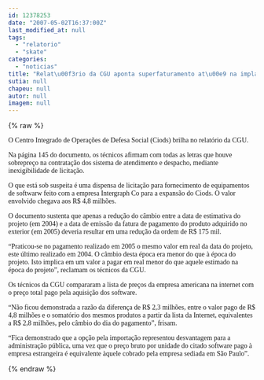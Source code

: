 ```yaml
---
id: 12378253
date: "2007-05-02T16:37:00Z"
last_modified_at: null
tags:
  - "relatorio"
  - "skate"
categories:
  - "noticias"
title: "Relat\u00f3rio da CGU aponta superfaturamento at\u00e9 na implanta\u00e7\u00e3o do CIODs"
sutia: null
chapeu: null
autor: null
imagem: null
---
```

{% raw %}
<p><P><FONT face=Verdana>O Centro Integrado de Operações de Defesa Social (Ciods) brilha no relatório da CGU.</FONT></P></p>
<p><P><FONT face=Verdana>Na página 145 do documento, os técnicos afirmam com todas as letras que houve sobrepreço na contratação dos sistema de atendimento e despacho, mediante inexigibilidade de licitação.</FONT></P></p>
<p><P><FONT face=Verdana>O que está sob suspeita é uma dispensa de licitação para fornecimento de equipamentos de softwarw feito com a empresa Intergraph Co para a expansão do Ciods. O valor envolvido ch</FONT><FONT face=Verdana>egava aos R$ 4,8 milhões.</FONT></P></p>
<p><P><FONT face=Verdana>O documento sustenta que apenas a redução do câmbio entre a data de estimativa do projeto (em 2004) e a data de emissão da fatura de pagamento do produto adquirido no exterior (em 2005) deveria resultar em uma redução da ordem de R$ 175 mil.</FONT></P></p>
<p><P><FONT face=Verdana>“Praticou-se no pagamento realizado em 2005 o mesmo valor em real da data do projeto, este último realizado em 2004. O câmbio desta época era menor do que à época do projeto. Isto implica em um valor a pagar em real menor do que aquele estimado na época do projeto”, reclamam os técnicos da CGU.</FONT></P></p>
<p><P><FONT face=Verdana>Os técnicos da CGU compararam a lista de preços da empresa americana na internet com o preço total pago pela aquisição dos software.</FONT></P></p>
<p><P><FONT face=Verdana>“Não ficou demonstrada a razão da diferença de R$ 2,3 milhões, entre o valor pago de R$ 4,8 milhões e o somatório dos mesmos produtos a partir da lista da Internet, equivalentes a R$ 2,8 milhões, pelo câmbio do dia do pagamento”, frisam.</FONT></P></p>
<p><P><FONT face=Verdana>“Fica demonstrado que a opção pela importação representou desvantagem para a administração pública, uma vez que o preço bruto por unidade do citado software pago à empresa estrangeira é equivalente àquele cobrado pela empresa sediada em São Paulo”.</FONT></P> </p>
{% endraw %}